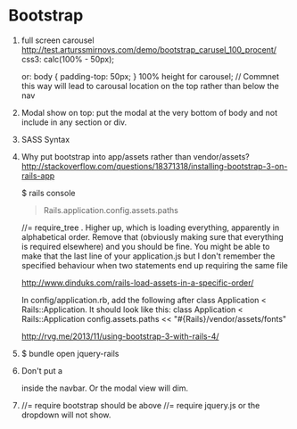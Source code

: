 Bootstrap
==============
1. full screen carousel
   http://test.arturssmirnovs.com/demo/bootstrap_carusel_100_procent/
   css3: calc(100% - 50px);

   or:
   body {
     padding-top: 50px;
   }
   100% height for carousel;
   // Commnet this way will lead to carousal location on the top rather than below the nav

2. Modal show on top:
   put the modal at the very bottom of body and not include in any section or div.

3. SASS Syntax

4. Why put bootstrap into app/assets rather than vendor/assets?
   http://stackoverflow.com/questions/18371318/installing-bootstrap-3-on-rails-app

   $ rails console
   > Rails.application.config.assets.paths

   //= require_tree .
   Higher up, which is loading everything, apparently in alphabetical order. Remove that (obviously making sure that everything is required elsewhere) and you should be fine. You might be able to make that the last line of your application.js but I don't remember the specified behaviour when two statements end up requiring the same file

   http://www.dinduks.com/rails-load-assets-in-a-specific-order/

   In config/application.rb, add the following after class Application < Rails::Application. It should look like this:
   class Application < Rails::Application
    config.assets.paths << "#{Rails}/vendor/assets/fonts"

    http://rvg.me/2013/11/using-bootstrap-3-with-rails-4/

5. $ bundle open jquery-rails

6. Don't put a <div class="modal"> inside the navbar. Or the modal view will dim.

7. //= require bootstrap should be above //= require jquery.js or the dropdown will not show.